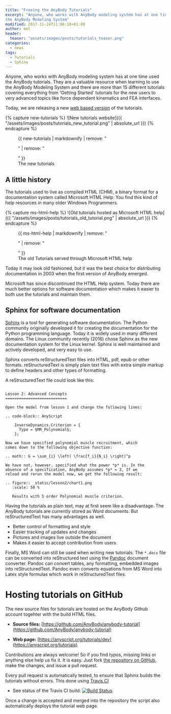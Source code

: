 ```yaml
---
title: "Freeing the AnyBody Tutorials"
excerpt: "Anyone, who works with AnyBody modeling system has at one time used the the AnyBody tutorials. They are a valuable resources when learning to use
the AnyBody Modeling System"
modified: 2017-11-24T11:06:10+01:00
author: mel
header:
  teaser: "assets/images/posts/tutorials_teaser.png"
categories:
  - news
tags: 
  - Tutorials
  - Sphinx
---
```


Anyone, who works with AnyBody modeling system has at one time used the AnyBody
tutorials. They are a valuable resource when learning to use the AnyBody
Modeling System and there are more than 15 different tutorials covering
everything from 'Getting Started' tutorials for the new users to very advanced
topics like force dependent kinematics and FEA interfaces.


Today, we are releasing a new [web based version](https://anyscript.org/tutorials) of the tutorials. 


{% capture new-tutorials %}
![New tutorials website]({{ "/assets/images/posts/tutorials_new_tutorial.png" | absolute_url }})
{% endcapture %}

<figure>
  {{ new-tutorials | markdownify | remove: "<p>" | remove: "</p>" }}
  <figcaption>The new tutorials</figcaption>
</figure>


## A little history

The tutorials used to live as compiled HTML (CHM), a binary format for a
documentation system called Microsoft HTML Help. You find this kind of help
resources in many older Windows Programmers. 

{% capture ms-html-help %}
![Old tutorials hosted as Microsoft HTML help]({{ "/assets/images/posts/tutorials_old_tutorial.png" | absolute_url }})
{% endcapture %}

<figure>
  {{ ms-html-help | markdownify | remove: "<p>" | remove: "</p>" }}
  <figcaption>The old Tutorials served through Microsoft HTML help</figcaption>
</figure>

Today it may look old fashioned, but it was the best choice for distributing
documentation in 2003 when the first version of AnyBody emerged. 

Microsoft has since discontinued the HTML Help system. Today there are much
better options for software documentation which makes it easier to both use the
tutorials and maintain them.


## Sphinx for software documentation

[Sphinx](http://www.sphinx-doc.org/en/stable/) is a tool for generating software
documentation. The Python community originally developed it for creating the
documentation for the Python programming language. Today it is widely used in
many different domains. The Linux community recently (2016) chose Sphinx as the
new documentation system for the Linux kernel. Sphinx is well maintained and
actively developed, and very easy to use.

Sphinx converts reStructuredText files into HTML, pdf, epub or other formats.
reStructuredText is simply plain text files with extra simple markup to define
headers and other types of formatting.

A reStructuredText file could look like this: 

```

Lesson 2: Advanced Concepts
===========================

Open the model from lesson 1 and change the following lines:

.. code-block:: AnyScript

    InverseDynamics.Criterion = {
      Type = §MR_Polynomial§;
    };

Now we have specified polynomial muscle recruitment, which 
comes down to the following objective function:

.. math:: G = \sum_{i} \left( \frac{f_i}{N_i} \right)^p

We have not, however, specified what the power *p* is. In the
absence of a specification, AnyBody assumes *p* = 3, If we 
reload and rerun the model now, we get the following result:

.. figure:: _static/lesson2/chart1.png
   :scale: 50 %
   
   Results with 5 order Polynomial muscle criterion.

``` 

Having the tutorials as plain text, may at first seem like a disadvantage. The
AnyBody tutorials are currently stored as Word documents. But reStructuredText
has many advantages as well.

- Better control of formatting and style
- Easier tracking of updates and changes
- Pictures and images live outside the document
- Makes it easier to accept contribution from users

Finally, MS Word can still be used when writing new tutorials. The `*.docx` file
can be converted into reStructured text using the [Pandoc](https://pandoc.org/)
document converter. Pandoc can convert tables, any formatting, embedded images
into reStructuredText. Pandoc even converts equations from MS Word into Latex
style formulas which work in reStructuredText files.


# Hosting tutorials on GitHub

The new source files for tutorials are hosted on the AnyBody Github account togehter with the build HTML files.

- **Source files:** [https://github.com/AnyBody/anybody-tutorial](https://github.com/AnyBody/anybody-tutorial)

- **Web page:** [https://anyscript.org/tutorials/dev](https://anyscript.org/tutorials)


Contributions are always welcome! So if you find typos, missing links or
anything else help us fix it. It is easy. Just fork [the repository on
GitHub](https://github.com/AnyBody/anybody-tutorial), make the changes, and
issue a pull request. 

Every pull request is automatically tested, to ensure that Sphinx builds the
tutorials without errors. This done using [Travis
CI](https://en.wikipedia.org/wiki/Travis_CI) 

- See status of the Travis CI build: [![Build
  Status](https://travis-ci.org/AnyBody/anybody-tutorial.svg?branch=master)](https://travis-ci.org/AnyBody/anybody-tutorial).

Once a change is accepted and merged into the repository the script also
automatically deploys the tutorial web page.








